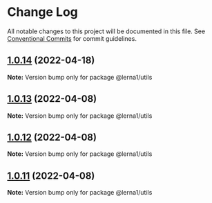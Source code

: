 # Change Log

All notable changes to this project will be documented in this file.
See [Conventional Commits](https://conventionalcommits.org) for commit guidelines.

## [1.0.14](https://github.com/it-fuhao/lerna1/compare/@lerna1/utils@1.0.13...@lerna1/utils@1.0.14) (2022-04-18)

**Note:** Version bump only for package @lerna1/utils






## [1.0.13](https://github.com/it-fuhao/lerna1/compare/@lerna1/utils@1.0.12...@lerna1/utils@1.0.13) (2022-04-08)

**Note:** Version bump only for package @lerna1/utils





## [1.0.12](https://github.com/it-fuhao/lerna1/compare/@lerna1/utils@1.0.11...@lerna1/utils@1.0.12) (2022-04-08)

**Note:** Version bump only for package @lerna1/utils





## [1.0.11](https://github.com/it-fuhao/lerna1/compare/@lerna1/utils@1.0.10...@lerna1/utils@1.0.11) (2022-04-08)

**Note:** Version bump only for package @lerna1/utils
